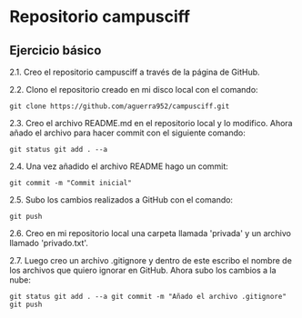 # Repositorio campusciff
## Ejercicio básico
2.1. Creo el repositorio campusciff a través de la página de GitHub.

2.2. Clono el repositorio creado en mi disco local con el comando:

`git clone https://github.com/aguerra952/campusciff.git`

2.3. Creo el archivo README.md en el repositorio local y lo modifico. Ahora añado el archivo para hacer commit con el siguiente comando:

`git status
git add . --a`

2.4. Una vez añadido el archivo README hago un commit:

`git commit -m "Commit inicial"`

2.5. Subo los cambios realizados a GitHub con el comando:

`git push`

2.6. Creo en mi repositorio local una carpeta llamada 'privada' y un archivo llamado 'privado.txt'.

2.7. Luego creo un archivo .gitignore y dentro de este escribo el nombre de los archivos que quiero ignorar en GitHub. Ahora subo los cambios a la nube:

`git status
git add . --a
git commit -m "Añado el archivo .gitignore"
git push`